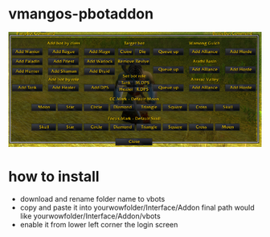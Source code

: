 # vmangos-pbotaddon

![UI](vbots.png)

# how to install
- download and rename folder name to vbots
- copy and paste it into yourwowfolder/Interface/Addon
  final path would like yourwowfolder/Interface/Addon/vbots
- enable it from lower left corner the login screen

